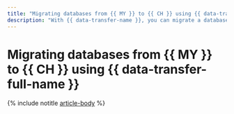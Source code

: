 ```yaml
---
title: "Migrating databases from {{ MY }} to {{ CH }} using {{ data-transfer-full-name }}"
description: "With {{ data-transfer-name }}, you can migrate a database from a source {{ MY }} cluster to {{ CH }}."
---
```


# Migrating databases from {{ MY }} to {{ CH }} using {{ data-transfer-full-name }}

{% include notitle [article-body](../../_tutorials/mysql-to-clickhouse.md) %}

